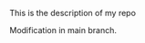 This is the description of my repo












































Modification in main branch.
